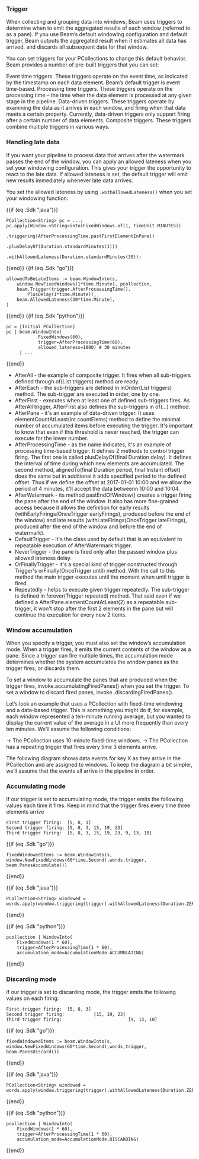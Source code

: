 <!--
Licensed under the Apache License, Version 2.0 (the "License");
you may not use this file except in compliance with the License.
You may obtain a copy of the License at

http://www.apache.org/licenses/LICENSE-2.0

Unless required by applicable law or agreed to in writing, software
distributed under the License is distributed on an "AS IS" BASIS,
WITHOUT WARRANTIES OR CONDITIONS OF ANY KIND, either express or implied.
See the License for the specific language governing permissions and
limitations under the License.
-->

### Trigger

When collecting and grouping data into windows, Beam uses triggers to determine when to emit the aggregated results of each window (referred to as a pane). If you use Beam’s default windowing configuration and default trigger, Beam outputs the aggregated result when it estimates all data has arrived, and discards all subsequent data for that window.

You can set triggers for your PCollections to change this default behavior. Beam provides a number of pre-built triggers that you can set:

Event time triggers. These triggers operate on the event time, as indicated by the timestamp on each data element. Beam’s default trigger is event time-based.
Processing time triggers. These triggers operate on the processing time – the time when the data element is processed at any given stage in the pipeline.
Data-driven triggers. These triggers operate by examining the data as it arrives in each window, and firing when that data meets a certain property. Currently, data-driven triggers only support firing after a certain number of data elements.
Composite triggers. These triggers combine multiple triggers in various ways.

### Handling late data

If you want your pipeline to process data that arrives after the watermark passes the end of the window, you can apply an allowed lateness when you set your windowing configuration. This gives your trigger the opportunity to react to the late data. If allowed lateness is set, the default trigger will emit new results immediately whenever late data arrives.

You set the allowed lateness by using `.withAllowedLateness()` when you set your windowing function:

{{if (eq .Sdk "java")}}
```
PCollection<String> pc = ...;
pc.apply(Window.<String>into(FixedWindows.of(1, TimeUnit.MINUTES))
                              .triggering(AfterProcessingTime.pastFirstElementInPane()
                                                             .plusDelayOf(Duration.standardMinutes(1)))
                              .withAllowedLateness(Duration.standardMinutes(30));
```
{{end}}
{{if (eq .Sdk "go")}}
```
allowedToBeLateItems := beam.WindowInto(s,
	window.NewFixedWindows(1*time.Minute), pcollection,
	beam.Trigger(trigger.AfterProcessingTime().
		PlusDelay(1*time.Minute)),
	beam.AllowedLateness(30*time.Minute),
)
```
{{end}}
{{if (eq .Sdk "python")}}
```
pc = [Initial PCollection]
pc | beam.WindowInto(
            FixedWindows(60),
            trigger=AfterProcessingTime(60),
            allowed_lateness=1800) # 30 minutes
     | ...
```
{{end}}


* AfterAll - the example of composite trigger. It fires when all sub-triggers defined through of(List<Trigger> triggers) method are ready.
* AfterEach - the sub-triggers are defined in inOrder(List<Trigger> triggers) method. The sub-trigger are executed in order, one by one.
* AfterFirst - executes when at least one of defined sub-triggers fires. As AfterAll trigger, AfterFirst also defines the sub-triggers in of(...) method.
* AfterPane - it's an example of data-driven trigger. It uses elementCountAtLeast(int countElems) method to define the minimal number of accumulated items before executing the trigger. It's important to know that even if this threshold is never reached, the trigger can execute for the lower number.
* AfterProcessingTime - as the name indicates, it's an example of processing time-based trigger. It defines 2 methods to control trigger firing. The first one is called plusDelayOf(final Duration delay). It defines the interval of time during which new elements are accumulated. The second method, alignedTo(final Duration period, final Instant offset) does the same but in additional it adds specified period to the defined offset. Thus if we define the offset at 2017-01-01 10:00 and we allow the period of 4 minutes, it'll accept the data betweenn 10:00 and 10:04.
* AfterWatermark - its method pastEndOfWindow() creates a trigger firing the pane after the end of the window. It also has more fine-grained access because it allows the definition for early results (withEarlyFirings(OnceTrigger earlyFirings), produced before the end of the window) and late results (withLateFirings(OnceTrigger lateFirings), produced after the end of the window and before the end of watermark).
* DefaultTrigger - it's the class used by default that is an equivalent to repeatable execution of AfterWatermark trigger.
* NeverTrigger - the pane is fired only after the passed window plus allowed lateness delay.
* OrFinallyTrigger - it's a special kind of trigger constructed through Trigger's orFinally(OnceTrigger until) method. With the call to this method the main trigger executes until the moment when until trigger is fired.
* Repeatedly - helps to execute given trigger repeatedly. The sub-trigger is defined in forever(Trigger repeated) method. That said even if we defined a AfterPane.elementCountAtLeast(2) as a repeatable sub-trigger, it won't stop after the first 2 elements in the pane but will continue the execution for every new 2 items.

### Window accumulation

When you specify a trigger, you must also set the window’s accumulation mode. When a trigger fires, it emits the current contents of the window as a pane. Since a trigger can fire multiple times, the accumulation mode determines whether the system accumulates the window panes as the trigger fires, or discards them.

To set a window to accumulate the panes that are produced when the trigger fires, invoke.accumulatingFiredPanes() when you set the trigger. To set a window to discard fired panes, invoke .discardingFiredPanes().

Let’s look an example that uses a PCollection with fixed-time windowing and a data-based trigger. This is something you might do if, for example, each window represented a ten-minute running average, but you wanted to display the current value of the average in a UI more frequently than every ten minutes. We’ll assume the following conditions:

→ The PCollection uses 10-minute fixed-time windows.
→ The PCollection has a repeating trigger that fires every time 3 elements arrive.

The following diagram shows data events for key X as they arrive in the PCollection and are assigned to windows. To keep the diagram a bit simpler, we’ll assume that the events all arrive in the pipeline in order.

### Accumulating mode

If our trigger is set to accumulating mode, the trigger emits the following values each time it fires. Keep in mind that the trigger fires every time three elements arrive
```
First trigger firing:  [5, 8, 3]
Second trigger firing: [5, 8, 3, 15, 19, 23]
Third trigger firing:  [5, 8, 3, 15, 19, 23, 9, 13, 10]
```

{{if (eq .Sdk "go")}}
```
fixedWindowedItems := beam.WindowInto(s, window.NewFixedWindows(60*time.Second),words,trigger, beam.PanesAccumulate())
```
{{end}}

{{if (eq .Sdk "java")}}
```
PCollection<String> windowed = words.apply(window.triggering(trigger).withAllowedLateness(Duration.ZERO).accumulatingFiredPanes());
```
{{end}}

{{if (eq .Sdk "python")}}
```
pcollection | WindowInto(
    FixedWindows(1 * 60),
    trigger=AfterProcessingTime(1 * 60),
    accumulation_mode=AccumulationMode.ACCUMULATING)
```
{{end}}



### Discarding mode

If our trigger is set to discarding mode, the trigger emits the following values on each firing:
```
First trigger firing:  [5, 8, 3]
Second trigger firing:           [15, 19, 23]
Third trigger firing:                         [9, 13, 10]
```

{{if (eq .Sdk "go")}}
```
fixedWindowedItems := beam.WindowInto(s, window.NewFixedWindows(60*time.Second),words,trigger, beam.PanesDiscard())
```
{{end}}

{{if (eq .Sdk "java")}}
```
PCollection<String> windowed = words.apply(window.triggering(trigger).withAllowedLateness(Duration.ZERO).discardingFiredPanes());
```
{{end}}

{{if (eq .Sdk "python")}}
```
pcollection | WindowInto(
    FixedWindows(1 * 60),
    trigger=AfterProcessingTime(1 * 60),
    accumulation_mode=AccumulationMode.DISCARDING)
```
{{end}}

